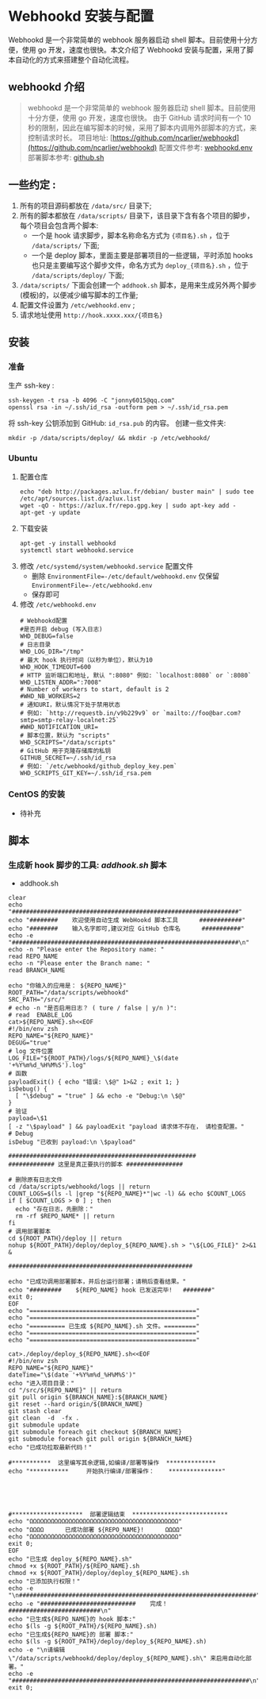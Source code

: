 # Webhookd 安装与配置


Webhookd 是一个非常简单的 webhook 服务器启动 shell 脚本。目前使用十分方便，使用 go 开发，速度也很快。本文介绍了 Webhookd 安装与配置，采用了脚本自动化的方式来搭建整个自动化流程。

<!--more-->

## webhookd 介绍

> webhookd 是一个非常简单的 webhook 服务器启动 shell 脚本。目前使用十分方便，使用 go 开发，速度也很快。
> 由于 GitHub 请求时间有一个 10 秒的限制，因此在编写脚本的时候，采用了脚本内调用外部脚本的方式，来控制请求时长。
> 项目地址: [https://github.com/ncarlier/webhookd](https://github.com/ncarlier/webhookd)
> 配置文件参考: [webhookd.env](https://raw.githubusercontent.com/ncarlier/webhookd/master/etc/default/webhookd.env)
> 部署脚本参考: [github.sh](https://github.com/ncarlier/webhookd/blob/master/scripts/examples/github.sh)

## 一些约定 :

1. 所有的项目源码都放在 `/data/src/` 目录下;
2. 所有的脚本都放在 `/data/scripts/` 目录下，该目录下含有各个项目的脚步，每个项目会包含两个脚本:
   - 一个是 hook 请求脚步，脚本名称命名方式为 `{项目名}.sh` ，位于 `/data/scripts/` 下面;
   - 一个是 deploy 脚本，里面主要是部署项目的一些逻辑，平时添加 hooks 也只是主要编写这个脚步文件，命名方式为 `deploy_{项目名}.sh` ，位于 `/data/scripts/deploy/` 下面;
3. `/data/scripts/` 下面会创建一个 `addhook.sh` 脚本，是用来生成另外两个脚步(模板)的，以便减少编写脚本的工作量;
4. 配置文件设置为 `/etc/webhookd.env` ;
5. 请求地址使用 `http://hook.xxxx.xxx/{项目名}`

## 安装

### 准备

生产 ssh-key :

```shell
ssh-keygen -t rsa -b 4096 -C "jonny6015@qq.com"
openssl rsa -in ~/.ssh/id_rsa -outform pem > ~/.ssh/id_rsa.pem
```

将 ssh-key 公钥添加到 GitHub: `id_rsa.pub` 的内容。
创建一些文件夹:

`mkdir -p /data/scripts/deploy/ && mkdir -p /etc/webhookd/`

### Ubuntu

1. 配置仓库
   ```shell
   echo "deb http://packages.azlux.fr/debian/ buster main" | sudo tee /etc/apt/sources.list.d/azlux.list
   wget -qO - https://azlux.fr/repo.gpg.key | sudo apt-key add -
   apt-get -y update
   ```
2. 下载安装
   ```shell
   apt-get -y install webhookd
   systemctl start webhookd.service
   ```
3. 修改 `/etc/systemd/system/webhookd.service` 配置文件
   - 删除 `EnvironmentFile=-/etc/default/webhookd.env` 仅保留 `EnvironmentFile=-/etc/webhookd.env`
   - 保存即可
4. 修改 `/etc/webhookd.env`
   ```shell
   # Webhookd配置
   #是否开启 debug (写入日志)
   WHD_DEBUG=false
   # 日志目录
   WHD_LOG_DIR="/tmp"
   # 最大 hook 执行时间（以秒为单位），默认为10
   WHD_HOOK_TIMEOUT=600
   # HTTP 监听端口和地址, 默认 ":8080" 例如: `localhost:8080` or `:8080`
   WHD_LISTEN_ADDR=":7008"
   # Number of workers to start, default is 2
   #WHD_NB_WORKERS=2
   # 通知URI，默认情况下处于禁用状态
   # 例如: `http://requestb.in/v9b229v9` or `mailto://foo@bar.com?smtp=smtp-relay-localnet:25`
   #WHD_NOTIFICATION_URI=
   # 脚本位置，默认为 "scripts"
   WHD_SCRIPTS="/data/scripts"
   # GitHub 用于克隆存储库的私钥
   GITHUB_SECRET=~/.ssh/id_rsa
   # 例如: `/etc/webhookd/github_deploy_key.pem`
   WHD_SCRIPTS_GIT_KEY=~/.ssh/id_rsa.pem
   ```

### CentOS 的安装

- 待补充

## 脚本

### 生成新 hook 脚步的工具: _addhook.sh_ 脚本

- addhook.sh

```shell
clear
echo "################################################################"
echo "########    欢迎使用自动生成 WebHookd 脚本工具      ############"
echo "########    输入名字即可,建议对应 GitHub 仓库名      ###########"
echo -e "################################################################\n"
echo -n "Please enter the Repository name: "
read REPO_NAME
echo -n "Please enter the Branch name: "
read BRANCH_NAME

echo "你输入的应用是： ${REPO_NAME}"
ROOT_PATH="/data/scripts/webhookd"
SRC_PATH="/src/"
# echo -n "是否启用日志？ ( ture / false | y/n )":
# read  ENABLE_LOG
cat>${REPO_NAME}.sh<<EOF
#!/bin/env zsh
REPO_NAME="${REPO_NAME}"
DEGUG="true"
# log 文件位置
LOG_FILE="${ROOT_PATH}/logs/${REPO_NAME}_\$(date '+%Y%m%d_%H%M%S').log"
# 函数
payloadExit() { echo "错误: \$@" 1>&2 ; exit 1; }
isDebug() {
  [ "\$debug" = "true" ] && echo -e "Debug:\n \$@"
}
# 验证
payload=\$1
[ -z "\$payload" ] && payloadExit "payload 请求体不存在， 请检查配置。"
# Debug
isDebug "已收到 payload:\n \$payload"

#####################################################
############# 这里是真正要执行的脚本 ################

# 删除原有日志文件
cd /data/scripts/webhookd/logs || return
COUNT_LOGS=$(ls -l |grep "${REPO_NAME}*"|wc -l) && echo $COUNT_LOGS
if [ $COUNT_LOGS > 0 ] ; then
  echo "存在日志，先删除："
  rm -rf $REPO_NAME* || return
fi
# 调用部署脚本
cd ${ROOT_PATH}/deploy || return
nohup ${ROOT_PATH}/deploy/deploy_${REPO_NAME}.sh > "\${LOG_FILE}" 2>&1 &

####################################################

echo "已成功调用部署脚本，并后台运行部署；请稍后查看结果。"
echo "#########    ${REPO_NAME} hook 已发送完毕!   ########"
exit 0;
EOF
echo "==============================================="
echo "==============================================="
echo "========== 已生成 ${REPO_NAME}.sh 文件。========="
echo "==============================================="
echo "==============================================="

cat>./deploy/deploy_${REPO_NAME}.sh<<EOF
#!/bin/env zsh
REPO_NAME="${REPO_NAME}"
dateTime="\$(date '+%Y%m%d_%H%M%S')"
echo "进入项目目录："
cd "/src/${REPO_NAME}" || return
git pull origin ${BRANCH_NAME}:${BRANCH_NAME}
git reset --hard origin/${BRANCH_NAME}
git stash clear
git clean  -d  -fx .
git submodule update
git submodule foreach git checkout ${BRANCH_NAME}
git submodule foreach git pull origin ${BRANCH_NAME}
echo "已成功拉取最新代码！"

#***********  这里编写其余逻辑,如编译/部署等操作  **************
echo "***********     开始执行编译/部署操作：    ***************"





#********************  部署逻辑结束  ***************************
echo "ΩΩΩΩΩΩΩΩΩΩΩΩΩΩΩΩΩΩΩΩΩΩΩΩΩΩΩΩΩΩΩΩΩΩΩΩΩΩΩΩΩΩ"
echo "ΩΩΩΩ      已成功部署 ${REPO_NAME}!      ΩΩΩΩ"
echo "ΩΩΩΩΩΩΩΩΩΩΩΩΩΩΩΩΩΩΩΩΩΩΩΩΩΩΩΩΩΩΩΩΩΩΩΩΩΩΩΩΩΩ"
exit 0;
EOF
echo "已生成 deploy_${REPO_NAME}.sh"
chmod +x ${ROOT_PATH}/${REPO_NAME}.sh
chmod +x ${ROOT_PATH}/deploy/deploy_${REPO_NAME}.sh
echo "已添加执行权限！"
echo -e "\n###################################################################"
echo -e "###########################    完成！    ##########################\n"
echo "已生成${REPO_NAME}的 hook 脚本:"
echo $(ls -g ${ROOT_PATH}/${REPO_NAME}.sh)
echo "已生成${REPO_NAME}的 部署 脚本:"
echo $(ls -g ${ROOT_PATH}/deploy/deploy_${REPO_NAME}.sh)
echo -e "\n请编辑 \"/data/scripts/webhookd/deploy/deploy_${REPO_NAME}.sh\" 来启用自动化部署。"
echo -e "###################################################################\n"
exit 0;

```

